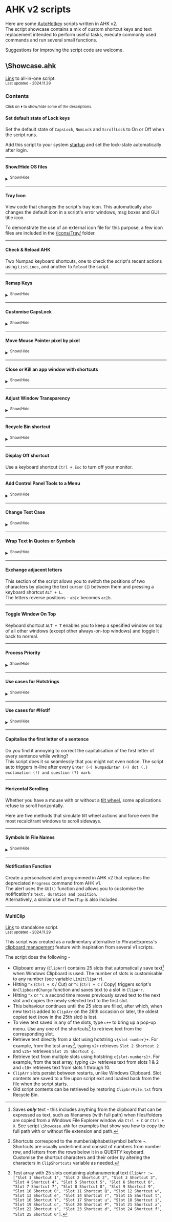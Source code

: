 <!-- 
To Do:
* add Print Screen section
* add 'Close With Esc/Q/W'
  * Telegram
* Hit `Ctrl + Q` to minimise Telegram Desktop to the tray, instead of quitting.
* add URL Encode/Decode
* update all section based on changed code

; https://github.com/xypha/AHK-v2-scripts/edit/main/README.md
; Last updated 2024.11.29

; disabled
## Script No. 0 Template

  [Link](https://github.com/xypha/AHK-v2-scripts/blob/main/standalone/Template.ahk) to template script.  
  <sub>Last updated (yyyy.mm.dd) - 2024.03.28</sub>

### **MyNotification**  
  
  Create a personalised alert that allows you to customise it's `text, duration and position`.  
  This alert is coded in AHK v2 and utilises the built-in `Gui()` function to display the alert. It is intended to replace the depreciated `Progress` command from AHK v1.  


-->

# AHK v2 scripts  

  Here are some [AutoHotkey](https://github.com/Lexikos/AutoHotkey_L/) scripts written in AHK v2.  
  The script showcase contains a mix of custom shortcut keys and text replacement intended to perform useful tasks, execute commonly used commands and run several small functions.  

  Suggestions for improving the script code are welcome.  

## \Showcase.ahk

  [Link](https://github.com/xypha/AHK-v2-scripts/blob/main/Showcase.ahk) to all-in-one script.  
  <sub>Last updated - 2024.11.29</sub>

### Contents

<!--   | Title                          | Standalone                                                                                                         | Last Updated  |
  | :---                           |    :---:                                                                                                           |     ---:      |
  | Set default state of Lock keys | [Link](https://github.com/xypha/AHK-v2-scripts/blob/main/standalone/Set%20default%20state%20of%20lock%20keys.ahk)  | 2024.03.28    |
  | Show/Hide OS files             | [Link](https://github.com/xypha/AHK-v2-scripts/blob/main/standalone/Show%E2%A7%B8Hide%20OS%20files.ahk)            | 2024.03.28    |

  Standalone scripts for each of the below is in the works.  

### Descriptions -->
  <sup>Click on ⏵ to show/hide some of the descriptions.</sup>

#### **Set default state of Lock keys**
  
  Set the default state of `CapsLock`, `NumLock` and `ScrollLock` to On or Off when the script runs.  
  
  Add this script to your system [startup](https://www.howtogeek.com/208224/how-to-add-a-program-to-startup-in-windows/#step-two-create-a-shortcut-in-the-quot-startup-quot-folder-to-add-a-program-to-startup) and set the lock-state automatically after login.  

-----------------
#### **Show/Hide OS files**
  
  <details>
  <summary><sup>Show/Hide</sup></summary>
  
  Show/hide protected operating system (OS) files in Windows File Explorer from the script's tray menu, as an alternative to navigating and changing Explorer's Folder Options.  

  ![Show/Hide OS files](https://github.com/xypha/AHK-v2-scripts/assets/12472214/5d409108-ab10-4877-8be5-4c158da140b8)

  The script checks the current state of the setting on start using Windows Registry and shows a handy check mark in the tray menu when the option to display protected OS files is enabled.  
  
  </details>

-----------------
#### **Tray Icon**
  
  View code that changes the script's tray icon. This automatically also changes the default icon in a script's error windows, msg boxes and GUI title icon.  
  
  To demonstrate the use of an external icon file for this purpose, a few icon files are included in the [/icons/Tray/](/icons/Tray/) folder.  
  
-----------------
#### **Check & Reload AHK**
  
  Two Numpad keyboard shortcuts, one to check the script's recent actions using `ListLines`, and another to `Reload` the script.  

-----------------
#### **Remap Keys**
  
  <details>
  <summary><sup>Show/Hide</sup></summary>
  
  See several examples of how to disable hardware keys that you don't use or trigger accidentally too often, or repurpose the function of such keys to your needs -  
  * Disable the `Insert` key from accidentally triggering when you are trying to press adjacent keys like `Delete` or `Pause/Break`.  
  * Prefer `Alt + Tab` over **Task view**? Remap `Win + Tab` shortcut to always invoke the legacy `Alt + Tab` menu.  
  * Are you using a laptop and miss the `Page Up/Page Down/Home/End` buttons? Remap the `RCtrl + Up/Down/Left/Right` button combos to regain the function of the missing keys.  
  * Minimise a window instantly by pressing `ALT + M`, instead of moving your mouse cursor to the title bar to click on the "Minimise" button.  
  
  </details>

-----------------
#### **Customise CapsLock**
  
  <details>
  <summary><sup>Show/Hide</sup></summary>
  
  Do you accidentally trigger `CapsLock` when trying to press `A` or `Shift` or `Alt + Tab`?  
  Do you want to enable CapsLock briefly and have it automatically turn off after 10 seconds?   

  This script can help you do the following -  
  * Disable the `CapsLock` key to prevent it from accidentally turning ON.
  * Hit the `Shift + CapsLock` keys to turn ON CapsLock-state for a customisable duration (10 seconds by default, but can range from 250 milliseconds to 49 days).  
  * Add a quiet notification in the corner when CapsLock is ON and dismiss it automatically once CapsLock is off.
  * If CapsLock is ON, turn it off instantly by hitting the `Esc` key or the `CapsLock` key (even if CapsLock is remapped to never turn ON). 
  
  </details> 

-----------------
#### **Move Mouse Pointer pixel by pixel**
  
  <details>
  <summary><sup>Show/Hide</sup></summary>
  
  Use `Win + Numpad 1-9` keys to move your mouse pointer with precision, pixel by pixel, using AHK's built-in `MouseMove` command.  
  
  Customise the `MouseMove` command to your needs by altering one or more of the following -
  * Starting coordinates (absolute or relative position on screen, app window or client)  
  * Speed of mouse cursor [range of 0 (fastest, instant), 2 (default) or 100 (slowest)]  
  * Degree of mouse movement (change in absolute/relation position by a precise number of pixels)  
  
  </details>

-----------------
#### **Close or Kill an app window with shortcuts**
  
  <details>
  <summary><sup>Show/Hide</sup></summary>
  
  View three methods to close or kill an app or window -
  
  * Send `WinClose` command with `Alt + Right Click` - closes any app or window instantly without having to navigate to the 'Close' button in the title bar. This simulates the default `Alt + F4` behaviour (in most apps) or the `Ctrl + W / Q` action (available in some apps).  

  Annoyed by an unresponsive window? Instead of opening Task Manager, try this first -  
  * Send `WinKill` command with `Ctrl + Alt + F4` - kill the unresponsive window forcefully by terminating its process.  
  
  Didn't work? Kill all instances of an app - 
  * Send `ProcessClose` command with `Ctrl + Alt + Shift + F4` - The script shows a warning, with window titles of visible and hidden windows of the unresponsive process and asks for confirmation before terminating the process.  

  ![Kill All Instances Of An App](https://github.com/xypha/AHK-v2-scripts/assets/12472214/f2ecd9b9-74dc-4e4c-b422-440ad3567d65)
  
  </details>

-----------------
#### **Adjust Window Transparency**
  
  <details>
  <summary><sup>Show/Hide</sup></summary>
  
  Here is a handy way to work with multiple windows on your PC.  
  * Use mouse keys `Ctrl + Shift + Wheel Up/Down` to increase/decrease the transparency of an app or window. Transparency values range from `1` (invisible) to `255`(opaque) and mouse keys increase/decrease transparency value by 20 (customisable - see variable `Trans +` and `Trans -`).  
  * Quickly set the transparency of an app or window to pre-defined levels in two key presses - Hit `F8` and select an option `1 to 5` from the pop-up menu.

  ![Adjust Window Transparency](https://github.com/xypha/AHK-v2-scripts/assets/12472214/317d7536-fa83-456f-93ee-cfdd3ce1fd8b)
  
  </details>

-----------------
#### **Recycle Bin shortcut**
  
  <details>
  <summary><sup>Show/Hide</sup></summary>
  
  Do you find yourself opening the Recycle Bin multiple times?  
  Do you want to avoid minimising all windows to go to the desktop or scrolling the navigation pane to find the Recycle Bin icon?  
  
  Here is a single shortcut `Ctrl + Delete` that will allow you to do the following -  
  * Open the Recycle Bin when Explorer is not open, or  
  * Navigate to the Recycle Bin when Explorer is open, or  
  * Bring the Recycle Bin Explorer window in the background to the foreground, or  
  * Empty the bin when the Recycle Bin Explorer window is in the foreground.  

  Alternatively, assign one or more of these actions to various keyboard shortcuts. AutoHotkey is awesome like that :)
  
  </details>

-----------------
#### **Display Off shortcut**
  
  Use a keyboard shortcut `Ctrl + Esc` to turn off your monitor.

-----------------
#### **Add Control Panel Tools to a Menu**
  
  <details>
  <summary><sup>Show/Hide</sup></summary>
  
  Add items missing in the `Win + X` menu to a customisable pop-up menu triggered by `Win + Shift + X`.

  ![Control Panel Tools Menu](https://github.com/xypha/AHK-v2-scripts/assets/12472214/efe11010-ed29-4605-bd14-8063bb268062)
  
  </details>

-----------------
#### **Change Text Case**
  
  <details>
  <summary><sup>Show/Hide</sup></summary>
  
  Change any length of text to `lower, UPPER, Sentence, Title or iNVERT` case, in-line through a pop-up menu using a single keyboard shortcut.  
  This section of the script works with special characters such as `é → É` and `Â → â` and is Unicode compatible. Search for `TestString` in the script for a more comprehensive example.

  ![Change the case of text](https://github.com/xypha/AHK-v2-scripts/assets/12472214/e6f3c4dd-0b84-4e71-b2ff-e577fb71d9a8)
  
  </details>

-----------------
#### **Wrap Text In Quotes or Symbols**
  
  <details>
  <summary><sup>Show/Hide</sup></summary>
  
  Enclose words and numbers in different types of quotation marks or symbols `'',"",(),[],{},``,%%,‘’,“”` in-line using a pop-up menu & shortcut keys.

  ![Wrap Text In Quotes or Symbols](https://github.com/xypha/AHK-v2-scripts/assets/12472214/ed53956b-8a5b-47ed-8b08-16fc72e590fa)
  
  </details>

-----------------
#### **Exchange adjacent letters**
  
  This section of the script allows you to switch the positions of two characters by placing the text cursor (`|`) between them and pressing a keyboard shortcut `ALT + L`.  
  The letters reverse positions - `ab|c` becomes `ac|b`.  

-----------------
#### **Toggle Window On Top**  
  
  Keyboard shortcut `ALT + T` enables you to keep a specified window on top of all other windows (except other always-on-top windows) and toggle it back to normal.  

-----------------
#### **Process Priority**  
  
  <details>
  <summary><sup>Show/Hide</sup></summary>
  
  Hit `Win + P` to select and change the priority level of a process.  

  ![Set Priority](https://github.com/xypha/AHK-v2-scripts/assets/12472214/2d0fd2cc-8c5a-4c43-9afc-599ac5aebd56)
  
  </details>

-----------------
#### **Use cases for Hotstrings**
  
  <details>
  <summary><sup>Show/Hide</sup></summary>
  
 Here are some examples of the wide breadth of uses for the AutoHotkey hotstrings feature.  
 * Find & replace text in Clipboard with and without regular expressions(RegEx).  
 * Trim clipboard text - remove tabs (`\t`), newline markers (`\r \n`) and double spaces (`\s+` or "`  `") with or without RegEx.  
 * Type the current date and/or time in your preferred format, regional or otherwise.  
  
  </details>

-----------------
#### **Use cases for #HotIf**
  
  <details>
  <summary><sup>Show/Hide</sup></summary>
  
  Create keyboard shortcuts and text replacement commands tailored to specific windows or apps using the `#HotIf` command. This section of the script includes useful examples of shortcuts for [Firefox](https://www.mozilla.org/en-US/firefox/new/), [Telegram](https://desktop.telegram.org/) and Windows Explorer.  
  * Firefox
    * Hit `Ctrl + Shift + O` to open library / bookmark manager.  
    * Don't want to accidentally exit the browser with the `Ctrl + Shift + Q` shortcut? Disable it.  
  * Windows Explorer
    * Change action of `F1` (opens [Help](https://go.microsoft.com/fwlink/?LinkId=2171119) in Edge Browser) to `F2` (rename command).  
    * Hit `Ctrl + Shift + A` to unselect file(s)/folder(s). Conveniently map the opposite of the default behaviour of `Ctrl + A` (select all) to a similar shortcut.  
    * Copy the full path of one or more folder/file(s) to the clipboard using the shortcut `Ctrl + Shift + C`.  
    * Copy folder/file name(s) without their path to the clipboard using the shortcut `ALT + N`.  
    * Copy file name(s) without their extension and path to the clipboard using the shortcut `Ctrl + ALT + N`.  
  
  </details>

-----------------
#### **Capitalise the first letter of a sentence**  
  
  Do you find it annoying to correct the capitalisation of the first letter of every sentence while writing?  
  This script does it so seamlessly that you might not even notice. The script auto triggers in-line after every `Enter (⏎) NumpadEnter (⏎) dot (.) exclamation (!) and question (?) mark`.

-----------------
#### **Horizontal Scrolling**
  
  Whether you have a mouse with or without a [tilt wheel](https://en.wikipedia.org/wiki/Scroll_wheel#Functionality), some applications refuse to scroll horizontally.  
  
  Here are five methods that simulate tilt wheel actions and force even the most recalcitrant windows to scroll sideways.

-----------------
#### **Symbols In File Names**
  
  <details>
  <summary><sup>Show/Hide</sup></summary>
  
  Windows File Explorer prevents users from adding certain symbols `\/:*?"<>|` in a file name.
  
  This script allows you to insert similar Unicode symbols as replacements, organically and automatically as you type.  

  ![Symbols In File Names](https://github.com/xypha/AHK-v2-scripts/assets/12472214/c500bf4c-e16d-4c76-b2d4-384a5d54b83c)
  
  </details>

-----------------
#### **Notification Function**  
  
  Create a personalised alert programmed in AHK v2 that replaces the depreciated `Progress` command from AHK v1.  
  The alert uses the `GUI()` function and allows you to customise the notification's `text, duration and position`.  
  Alternatively, a similar use of `ToolTip` is also included.

-----------------
#### MultiClip
  
  [Link](https://github.com/xypha/AHK-v2-scripts/edit/main/standalone/MultiClip.ahk) to standalone script.  
  <sub>Last updated - 2024.11.29</sub>  

  This script was created as a rudimentary alternative to PhraseExpress's [clipboard management](https://www.phraseexpress.com/doc/features/clipboard-manager/) feature with inspiration from several v1 scripts.  

  The script does the following -  
 * Clipboard array (`ClipArr`) contains 25 slots that automatically save text[^1] when Windows Clipboard is used. The number of slots is customisable to any number (see variable `LimitClipArr`).  
 * Hitting `^x` (`Ctrl + X` / Cut) or `^c` (`Ctrl + C` / Copy) triggers script's `OnClipboardChange` function and saves text to a slot in `ClipArr`.  
 * Hitting `^x` or `^c` a second time moves previously saved text to the next slot and copies the newly selected text to the first slot.  
 * This behaviour continues until the 25 slots are filled, after which, when new text is added to `ClipArr` on the 26th occasion or later, the oldest copied text (now in the 25th slot) is lost.  
 * To view text saved in any of the slots, type `c++` to bring up a pop-up menu. Use any one of the shortcuts[^2] to retrieve text from the corresponding slot.  
 * Retrieve text directly from a slot using hotstring `v{slot-number}+`. For example, from the test array[^3], typing `v2+` retrieves `Slot 2 Shortcut 2` and `v25+` retrieves `Slot 25 Shortcut g`.  
 * Retrieve text from multiple slots using hotstring `c{slot-numbers}+`. For example, from the test array, typing `c2+` retrieves text from slots 1 & 2 and `c10+` retrieves text from slots 1 through 10.  
 * `ClipArr` slots persist between restarts, unlike Windows Clipboard. Slot contents are saved to a file upon script exit and loaded back from the file when the script starts.   
 * Old script contents can be retrieved by restoring `ClipArrFile.txt` from Recycle Bin.

  <!-- MultiClip pop-up menu `c++` with test array -  
  
  ![MultiClip pop-up menu `c++` with test array](https://github.com/xypha/AHK-v2-scripts/assets/12472214/32329607-bf4e-436b-b115-ce1919ab6bc1) -->
 

  [^1]: Saves **_only_** text - this includes anything from the clipboard that can be expressed as text, such as filenames (with full path) when files/folders are copied from a Windows File Explorer window via `Ctrl + C` or `Ctrl + X`. See script `\Showcase.ahk` for examples that show you how to copy the full path with or without file extension and path.  
  [^2]: Shortcuts correspond to the number/alphabet/symbol before `→`. Shortcuts are usually underlined and consist of numbers from number row, and letters from the rows below it in a QUERTY keyboard. Customise the shortcut characters and their order by altering the characters in `ClipShortcuts` variable as needed.  
  [^3]: Test array with 25 slots containing alphanumerical text `ClipArr := ["Slot 1 Shortcut 1", "Slot 2 Shortcut 2", "Slot 3 Shortcut 3", "Slot 4 Shortcut 4", "Slot 5 Shortcut 5", "Slot 6 Shortcut 6", "Slot 7 Shortcut 7", "Slot 8 Shortcut 8", "Slot 9 Shortcut 9", "Slot 10 Shortcut 0", "Slot 11 Shortcut Q", "Slot 12 Shortcut w", "Slot 13 Shortcut e", "Slot 14 Shortcut r", "Slot 15 Shortcut t", "Slot 16 Shortcut Y", "Slot 17 Shortcut u", "Slot 18 Shortcut i", "Slot 19 Shortcut o", "Slot 20 Shortcut P", "Slot 21 Shortcut a", "Slot 22 Shortcut s", "Slot 23 Shortcut d", "Slot 24 Shortcut f", "Slot 25 Shortcut G"]`.  
